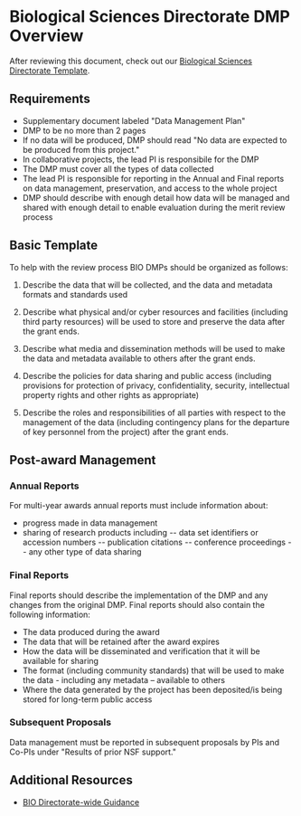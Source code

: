 # Biological Sciences Directorate DMP Overview 

After reviewing this document, check out our [Biological Sciences Directorate Template](NSF-BIO-Template.md). 

## Requirements
- Supplementary document labeled "Data Management Plan" 
- DMP to be no more than 2 pages
- If no data will be produced, DMP should read "No data are expected to be produced from this project." 
- In collaborative projects, the lead PI is responsibile for the DMP
- The DMP must cover all the types of data collected 
- The lead PI is responsible for reporting in the Annual and Final reports on data management, preservation, and access to the whole project
- DMP should describe with enough detail how data will be managed and shared with enough detail to enable evaluation during the merit review process

## Basic Template 

To help with the review process BIO DMPs should be organized as follows:

1.  Describe the data that will be collected, and the data and metadata formats and standards used

2. Describe what physical and/or cyber resources and facilities (including third party resources) will be used to store and preserve the data after the grant ends. 

3. Describe what media and dissemination methods will be used to make the data and metadata available to others after the grant ends.

4. Describe the policies for data sharing and public access (including provisions for protection of privacy, confidentiality, security, intellectual property rights and other rights as appropriate)

5. Describe the roles and responsibilities of all parties with respect to the management of the data (including contingency plans for the departure of key personnel from the project) after the grant ends.

## Post-award Management

### Annual Reports 

For multi-year awards annual reports must include information about: 
- progress made in data management 
- sharing of research products including 
-- data set identifiers or accession numbers 
-- publication citations
-- conference proceedings
-- any other type of data sharing 

### Final Reports 

Final reports should describe the implementation of the DMP and any changes from the original DMP. Final reports should also contain the following information: 
- The data produced during the award
- The data that will be retained after the award expires 
- How the data will be disseminated and verification that it will be available for sharing 
- The format (including community standards) that will be used to make the data - including any metadata – available to others 
- Where the data generated by the project has been deposited/is being stored for long-term public access 

### Subsequent Proposals 

Data management must be reported in subsequent proposals by PIs and Co-PIs under "Results of prior NSF support."

## Additional Resources 
- [BIO Directorate-wide Guidance](http://www.nsf.gov/bio/pubs/BIODMP061511.pdf)
